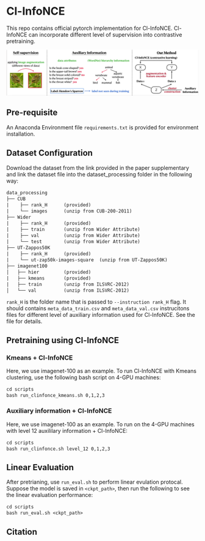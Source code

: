 # Cl-InfoNCE
This repo contains official pytorch implementation for Cl-InfoNCE. Cl-InfoNCE can incorporate different level of supervision into contrastive pretraining. 

![](img/illus.png)

## Pre-requisite
An Anaconda Environment file `requirements.txt` is provided for environment installation.


## Dataset Configuration
Download the dataset from the link provided in the paper supplementary and link the dataset file into the dataset_processing folder in the following way:

```
data_processing
├── CUB
|    ├── rank_H      (provided)
|    └── images      (unzip from CUB-200-2011)
├── Wider
|    ├── rank_H      (provided)
|    ├── train       (unzip from Wider Attribute)
|    ├── val         (unzip from Wider Attribute)
|    └── test        (unzip from Wider Attribute)
├── UT-Zappos50K
|    ├── rank_H      (provided)
|    └── ut-zap50k-images-square  (unzip from UT-Zappos50K)
├── imagenet100
│   ├── hier         (provided)
|   ├── kmeans       (provided)
|   ├── train        (unzip from ILSVRC-2012)
│   └── val          (unzip from ILSVRC-2012)
```
`rank_H` is the folder name that is passed to `--instruction rank_H` flag. It should contains `meta_data_train.csv` and `meta_data_val.csv` instrucitons files for different level of auxiliary information used for Cl-InfoNCE. See the file for details. 


## Pretraining using Cl-InfoNCE

### Kmeans + Cl-InfoNCE
Here, we use imagenet-100 as an example. To run Cl-InfoNCE with Kmeans clustering, use the following bash script on 4-GPU machines:
```
cd scripts
bash run_clinfonce_kmeans.sh 0,1,2,3
```


### Auxiliary information + Cl-InfoNCE
Here, we use imagenet-100 as an example. To run on the 4-GPU machines with level 12 auxililary information + Cl-InfoNCE:
```
cd scripts
bash run_clinfonce.sh level_12 0,1,2,3
```
## Linear Evaluation
After pretrianing, use `run_eval.sh` to perform linear evulation protocal. Suppose the model is saved in `<ckpt_path>`, then run the following to see the linear evaluation performance:

```
cd scripts
bash run_eval.sh <ckpt_path> 
```


## Citation

